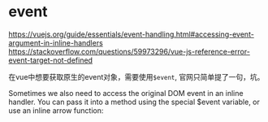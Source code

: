 # event

https://vuejs.org/guide/essentials/event-handling.html#accessing-event-argument-in-inline-handlers
https://stackoverflow.com/questions/59973296/vue-js-reference-error-event-target-not-defined

在vue中想要获取原生的event对象，需要使用`$event`, 官网只简单提了一句，坑。

Sometimes we also need to access the original DOM event in an inline handler. You can pass it into a method using the special $event variable, or use an inline arrow function:
